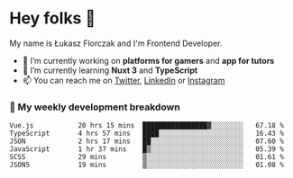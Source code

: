 # Hey folks 👋

My name is Łukasz Florczak and I'm Frontend Developer. 

- 🔭 I’m currently working on **platforms for gamers** and **app for tutors**
- 🌱 I’m currently learning **Nuxt 3** and **TypeScript**
- 📫 You can reach me on [Twitter](https://twitter.com/lukaszflorczak), [LinkedIn](https://pl.linkedin.com/in/lukasz-florczak) or [Instagram](https://instagram.com/lukaszflorczak)


### 🧮 My weekly development breakdown

<!--START_SECTION:waka-->

```text
Vue.js           20 hrs 15 mins  ████████████████▓░░░░░░░░   67.18 %
TypeScript       4 hrs 57 mins   ████░░░░░░░░░░░░░░░░░░░░░   16.43 %
JSON             2 hrs 17 mins   ██░░░░░░░░░░░░░░░░░░░░░░░   07.60 %
JavaScript       1 hr 37 mins    █▒░░░░░░░░░░░░░░░░░░░░░░░   05.39 %
SCSS             29 mins         ▒░░░░░░░░░░░░░░░░░░░░░░░░   01.61 %
JSON5            19 mins         ▒░░░░░░░░░░░░░░░░░░░░░░░░   01.08 %
```

<!--END_SECTION:waka-->

<!--
**lukaszflorczak/lukaszflorczak** is a ✨ _special_ ✨ repository because its `README.md` (this file) appears on your GitHub profile.

Here are some ideas to get you started:

- 🔭 I’m currently working on ...
- 🌱 I’m currently learning ...
- 👯 I’m looking to collaborate on ...
- 🤔 I’m looking for help with ...
- 💬 Ask me about ...
- 📫 How to reach me: ...
- 😄 Pronouns: ...
- ⚡ Fun fact: ...
-->
